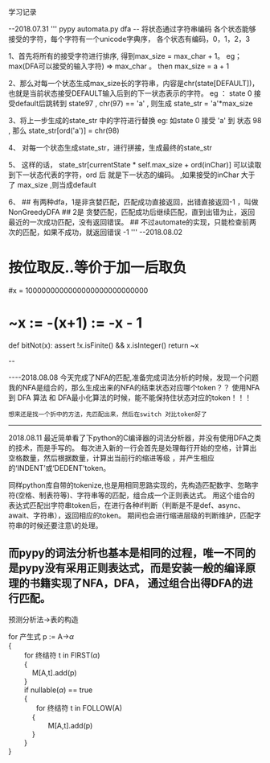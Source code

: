 学习记录

--2018.07.31
  '''
  pypy automata.py
  dfa -- 将状态通过字符串编码
  各个状态能够接受的字符，每个字符有一个unicode字典序，
  各个状态有编码，0，1，2，3
  
  1、首先将所有的接受字符进行排序, 得到max_size = max_char + 1。
     eg； max(DFA可以接受的输入字符) => max_char 。 then max_size = a + 1
  
  2、那么对每一个状态生成max_size长的字符串，内容是chr(state[DEFAULT])，也就是当前状态接受DEFAULT输入后到的下一状态表示的字符。
  eg ： state 0  接受default后跳转到 state97 , chr(97) == 'a' , 则生成  state_str =  'a'*max_size

  3、将上一步生成的state_str 中的字符进行替换
     eg: 如state 0  接受 'a' 到 状态 98 , 那么 state_str[ord('a')] = chr(98)

  4、 对每一个状态生成state_str，进行拼接，生成最终的state_str

  5、 这样的话， state_str[currentState * self.max_size + ord(inChar)] 可以读取到下一状态代表的字符，ord 后 就是下一状态的编码。  ,如果接受的inChar 大于了 max_size ,则当成default

  6、 ## 有两种dfa，1是非贪婪匹配，匹配成功直接返回，出错直接返回-1 ，叫做NonGreedyDFA
      ## 2是 贪婪匹配，匹配成功后继续匹配，直到出错为止，返回最近的一次成功匹配，没有返回错误。
      ## 不过automate的实现，只能检查前两次的匹配，如果不成功，就返回错误 -1
  '''
--2018.08.02

# 按位取反..等价于加一后取负
#x = 1000000000000000000000000000
# ~x := -(x+1) := -x - 1 
def bitNot(x):
    assert !x.isFinite() && x.isInteger()
    return ~x

--

----2018.08.08
    今天完成了NFA的匹配,准备完成词法分析的时候，发现一个问题
    我的NFA是组合的，那么生成出来的NFA的结束状态对应哪个token？？
    使用NFA 到 DFA 算法 和 DFA最小化算法的时候，能不能保持住状态对应的token！！！

    想来还是找一个折中的方法，先匹配出来，然后在switch 对比token好了
----
2018.08.11
最近简单看了下python的C编译器的词法分析器，并没有使用DFA之类的技术，而是手写的。
每次进入新的一行会首先是处理每行开始的空格，计算出空格数量，然后根据数量，计算出当前行的缩进等级
，并产生相应的‘INDENT’或‘DEDENT’token。

同样python库自带的tokenize,也是用相同思路实现的，先构造匹配数字、忽略字符(空格、制表符等)、字符串等的匹配，组合成一个正则表达式。
用这个组合的表达式匹配出字符串token后，在进行各种if判断（判断是不是def、async、await、字符串），返回相应的token。
期间也会进行缩进层级的判断维护，匹配字符串的时候还要注意\的处理。

而pypy的词法分析也基本是相同的过程，唯一不同的是pypy没有采用正则表达式，而是安装一般的编译原理的书籍实现了NFA，DFA，
通过组合出得DFA的进行匹配。
----

预测分析法->表的构造

for 产生式 p := A->$\alpha$</br>
{<br>
&nbsp;&nbsp;&nbsp;&nbsp;&nbsp;&nbsp;&nbsp;&nbsp;for 终结符 t in FIRST($\alpha$)</br>
&nbsp;&nbsp;&nbsp;&nbsp;&nbsp;&nbsp;&nbsp;&nbsp;{
</br>&nbsp;&nbsp;&nbsp;&nbsp;&nbsp;&nbsp;&nbsp;&nbsp;&nbsp;&nbsp;&nbsp;&nbsp;M[A,t].add(p)</br>
&nbsp;&nbsp;&nbsp;&nbsp;&nbsp;&nbsp;&nbsp;&nbsp;}
<br>
&nbsp;&nbsp;&nbsp;&nbsp;&nbsp;&nbsp;&nbsp;&nbsp;if nullable($\alpha$) == true<br>
&nbsp;&nbsp;&nbsp;&nbsp;&nbsp;&nbsp;&nbsp;&nbsp;{<br>
&nbsp;&nbsp;&nbsp;&nbsp;&nbsp;&nbsp;&nbsp;&nbsp;&nbsp;&nbsp;&nbsp;&nbsp;&nbsp;&nbsp;for 终结符 t in FOLLOW(A)<br>
&nbsp;&nbsp;&nbsp;&nbsp;&nbsp;&nbsp;&nbsp;&nbsp;&nbsp;&nbsp;&nbsp;&nbsp;{<br>
&nbsp;&nbsp;&nbsp;&nbsp;&nbsp;&nbsp;&nbsp;&nbsp;&nbsp;&nbsp;&nbsp;&nbsp;&nbsp;&nbsp;&nbsp;&nbsp;&nbsp;&nbsp;&nbsp;&nbsp;M[A,t].add(p)
<br>&nbsp;&nbsp;&nbsp;&nbsp;&nbsp;&nbsp;&nbsp;&nbsp;&nbsp;&nbsp;&nbsp;&nbsp;}
<br>&nbsp;&nbsp;&nbsp;&nbsp;&nbsp;&nbsp;&nbsp;&nbsp;}
<br>}